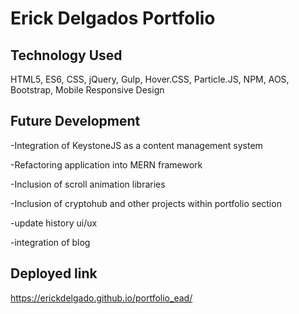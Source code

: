 # Erick Delgados Portfolio

## Technology Used

HTML5, ES6, CSS, jQuery, Gulp, Hover.CSS, Particle.JS, NPM, AOS, Bootstrap, Mobile Responsive Design

## Future Development

-Integration of KeystoneJS as a content management system

-Refactoring application into MERN framework

-Inclusion of scroll animation libraries

-Inclusion of cryptohub and other projects within portfolio section

-update history ui/ux

-integration of blog


## Deployed link

https://erickdelgado.github.io/portfolio_ead/
